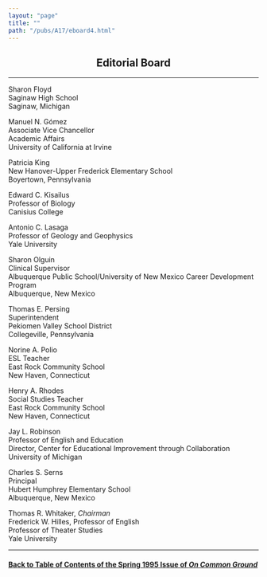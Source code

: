 ```yaml
---
layout: "page"
title: ""
path: "/pubs/A17/eboard4.html"
---
```

<main>
<center><h2>Editorial Board
</h2></center>
<hr/>
Sharon Floyd<br/>
Saginaw High School
<br/>Saginaw, Michigan
<p>
Manuel N. Gómez<br/>
Associate Vice Chancellor<br/>
Academic Affairs<br/>
University of California at Irvine
</p><p>
Patricia King<br/>
New Hanover-Upper Frederick Elementary School
<br/>Boyertown, Pennsylvania
</p><p>
Edward C. Kisailus<br/>
Professor of Biology<br/>
Canisius College
</p><p>
Antonio C. Lasaga<br/>
Professor of Geology and Geophysics<br/>
Yale University
</p><p>
Sharon Olguin
<br/>Clinical Supervisor
<br/>Albuquerque Public School/University of New Mexico Career Development
Program
<br/> Albuquerque, New Mexico
</p><p>
Thomas E. Persing<br/>
Superintendent<br/>
Pekiomen Valley School District<br/>
Collegeville, Pennsylvania
</p><p>
Norine A. Polio<br/>
ESL Teacher<br/>
East Rock Community School<br/>
New Haven, Connecticut
</p><p>
Henry A. Rhodes<br/>
Social Studies Teacher<br/>
East Rock Community School<br/>
New Haven, Connecticut
</p><p>
Jay L. Robinson<br/>
Professor of English and Education<br/>
Director, Center for Educational Improvement through Collaboration<br/>
University of Michigan
</p><p>
Charles S. Serns
<br/>Principal 
<br/>Hubert Humphrey Elementary School
<br/> Albuquerque, New Mexico
</p><p>
Thomas R. Whitaker, <i> Chairman</i><br/>
Frederick W. Hilles, Professor of English
<br/>
Professor of Theater Studies
<br/> Yale University
</p><hr/>
<h4><a href=".\">Back to
Table of Contents of the Spring 1995 Issue of <i>On Common
Ground</i></a>
</h4>
</main>